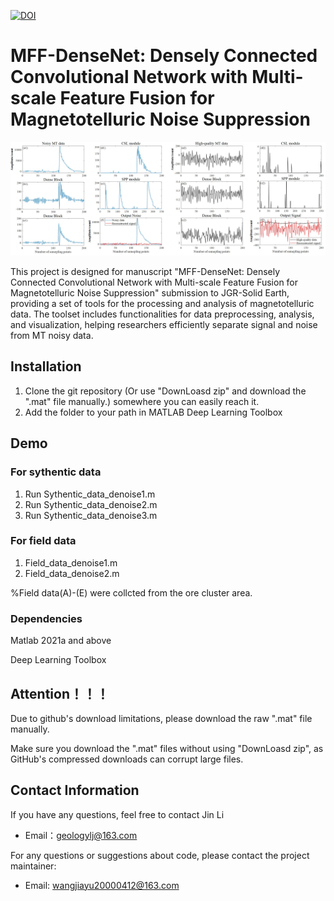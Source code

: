 [![DOI](https://zenodo.org/badge/DOI/10.5281/zenodo.11470750.svg)](https://doi.org/10.5281/zenodo.11470750)
# MFF-DenseNet: Densely Connected Convolutional Network with Multi-scale Feature Fusion for Magnetotelluric Noise Suppression
![image](https://github.com/jiayukk/Figure/blob/main/Figure22.jpg)

This project is designed for manuscript "MFF-DenseNet: Densely Connected Convolutional Network with Multi-scale Feature Fusion for Magnetotelluric Noise Suppression" submission to JGR-Solid Earth, providing a set of tools for the processing and analysis of magnetotelluric data. The toolset includes functionalities for data preprocessing, analysis, and visualization, helping researchers efficiently separate signal and noise from MT noisy data.

## Installation
1. Clone the git repository (Or use "DownLoasd zip" and download the ".mat" file manually.) somewhere you can easily reach it.
2. Add the folder to your path in MATLAB
Deep Learning Toolbox

## Demo

### For sythentic data 
1. Run Sythentic_data_denoise1.m
2. Run Sythentic_data_denoise2.m
3. Run Sythentic_data_denoise3.m

### For field data
1. Field_data_denoise1.m
2. Field_data_denoise2.m
   
%Field data(A)-(E) were collcted from the ore cluster area.

### Dependencies
Matlab 2021a and above

Deep Learning Toolbox

## Attention！！！
Due to github's download limitations, please download the raw ".mat" file manually.

Make sure you download the ".mat" files without using "DownLoasd zip", as GitHub's compressed downloads can corrupt large files. 

## Contact Information
If you have any questions, feel free to contact Jin Li
- Email：geologylj@163.com

For any questions or suggestions about code, please contact the project maintainer:
- Email: wangjiayu20000412@163.com

